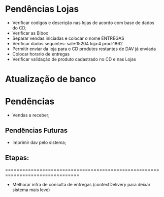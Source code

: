 # Pendências Lojas
* Verificar codigos e descrição nas lojas de acordo com base de dados do CD;
* Verificar as Bibox
* Separar vendas iniciadas e colocar o nome ENTREGAS
* Verificar dados sequintes: sale:15204	loja:4	prod:1862	
* Permitir enviar da loja para o CD produtos restantes de DAV já enviada
* Colocar horario de entregas
* Verificar validação de produto cadastrado no CD e nas Lojas

# Atualização de banco


# Pendências
* Vendas a receber;

## Pendências Futuras
* Imprimir dav pelo sistema;

## Etapas:
================================================================================

- Melhorar infra de consulta de entregas (contextDelivery para deixar sistema mais leve)
